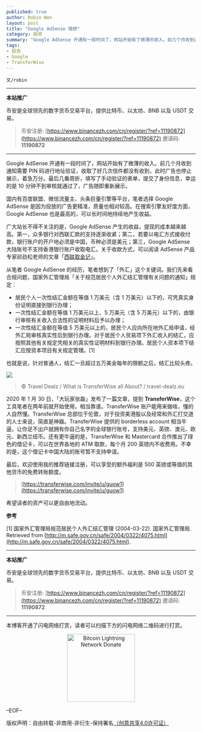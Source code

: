 ```yaml
---
published: true
author: Robin Wen
layout: post
title: "Google AdSense 随想"
category: 投资
summary: "Google AdSense 开通有一段时间了，网站开始有了微薄的收入。前几个月收到通知需要 PIN 码进行地址验证，收取了好几次信件都没有收到，此时广告也停止展示，着急万分。最后几番周折，填写了手动验证的表单，提交了身份信息，幸运的是 10 分钟不到审核就通过了，广告随即重新展示。从笔者 Google AdSense 的经历，笔者想到了「外汇」这个关键词。TransferWise 总部位于伦敦，对于投资美港股以及经常和外汇打交道的人士来说，简直是神器。希望读者的资产可以更自由地流动。"
tags:
- 投资
- Google
- TransferWise
---
```


`文/robin`

***

**本站推广**

币安是全球领先的数字货币交易平台，提供比特币、以太坊、BNB 以及 USDT 交易。

> 币安注册: [https://www.binancezh.com/cn/register/?ref=11190872](https://www.binancezh.com/cn/register/?ref=11190872)
> 邀请码: **11190872**

***

Google AdSense 开通有一段时间了，网站开始有了微薄的收入。前几个月收到通知需要 PIN 码进行地址验证，收取了好几次信件都没有收到，此时广告也停止展示，着急万分。最后几番周折，填写了手动验证的表单，提交了身份信息，幸运的是 10 分钟不到审核就通过了，广告随即重新展示。

国内有百度联盟、微信流量主、头条巨量引擎等平台，笔者选择 Google AdSense 是因为投放的广告更精准，质量也相对较高。在搜索引擎友好度方面，Google AdSense 也是最高的，可以长时间地持续地产生收益。

广大站长不得不关注的是，Google AdSense 产生的收益，提现的成本越来越高。第一，众多银行对西联汇款的支持逐渐收紧；第二，若要以电汇方式接收付款，银行账户的开户地必须是中国，币种必须是美元；第三，Google AdSense 大陆账号不支持香港银行账户收取电汇。关于收款方式，可以阅读 AdSense 产品专家祁劲松老师的文章「[西联取金记](https://mp.weixin.qq.com/s/BExDRzNfRWdy46Iy-xQivw)」。

从笔者 Google AdSense 的经历，笔者想到了「外汇」这个关键词。我们先来看合规问题，国家外汇管理局「关于规范居民个人外汇结汇管理有关问题的通知」规定：

* 居民个人一次性结汇金额在等值 1 万美元（含 1 万美元）以下的，可凭真实身份证明直接到银行办理；
* 一次性结汇金额在等值 1 万美元以上、5 万美元（含 5 万美元）以下的，由银行审核有关收入合法性的证明材料后予以办理；
* 一次性结汇金额在等值 5 万美元以上的，居民个人应向所在地外汇局申请，经外汇局审核真实性后到银行办理。对于居民个人贸易项下外汇收入的结汇，应按照其他有关规定凭相关的真实性证明材料到银行办理。居民个人资本项下结汇应按资本项目有关规定管理。[1]

也就是说，针对普通人，结汇一旦超过五万美金每年的限额之后，结汇比较头疼。

![](https://cdn.dbarobin.com/bkkhced.png)

> © Travel Dealz / What is TransferWise all About? / travel-dealz.eu

2020 年 1 月 30 日，「大玩家张磊」发布了一篇文章，提到 **TransferWise**，这个工具笔者在两年前就开始使用，相当靠谱。TransferWise 账户能用来做啥，懂的人自然懂。TransferWise 总部位于伦敦，对于投资美港股以及经常和外汇打交道的人士来说，简直是神器。TransferWise 提供的 borderless account 相当牛逼，让你足不出户就拥有你自己名字的全球银行账号，支持美元、英镑、澳元、欧元、新西兰纽币。还有更牛逼的是，TransferWise 和 Mastercard 合作推出了绿色的借记卡，可以在世界各地的 ATM 取款，每个月 200 英镑内不收费用。不幸的是，这个借记卡中国大陆的账号暂不支持申请。

最后，欢迎使用我的推荐链接注册，可以享受的额外福利是 500 英镑或等值的其他货币的免费转账额度。

> [https://transferwise.com/invite/u/guow1](https://transferwise.com/invite/u/guow1)

希望读者的资产可以更自由地流动。

**参考**

[1] 国家外汇管理局规范居民个人外汇结汇管理 (2004-03-22). 国家外汇管理局. Retrieved from [http://m.safe.gov.cn/safe/2004/0322/4075.html](http://m.safe.gov.cn/safe/2004/0322/4075.html).

***

**本站推广**

币安是全球领先的数字货币交易平台，提供比特币、以太坊、BNB 以及 USDT 交易。

> 币安注册: [https://www.binancezh.com/cn/register/?ref=11190872](https://www.binancezh.com/cn/register/?ref=11190872)
> 邀请码: **11190872**

***

本博客开通了闪电网络打赏，读者可以扫描下方的闪电网络二维码进行打赏。

<center><img title="Bitcoin Lightning Network Donate" width="180" height="180" src="https://lnd.hoo.com/api/generate?openid=TruSwjrK2q57V484Tf0u&isimg=1" alt="Bitcoin Lightning Network Donate"/></center>

–EOF–

版权声明：自由转载-非商用-非衍生-保持署名<a href="http://creativecommons.org/licenses/by-nc-nd/4.0/deed.zh" target="_blank">（创意共享4.0许可证）</a>